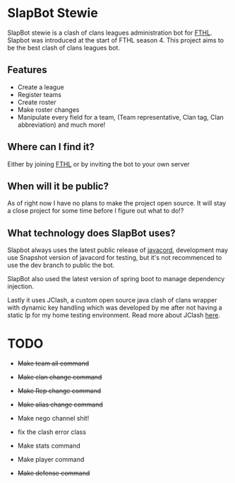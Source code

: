 # SlapBot Stewie
SlapBot stewie is a clash of clans leagues administration bot for [FTHL]().
Slapbot was introduced at the start of FTHL season 4. This project aims to be the best 
clash of clans leagues bot.

## Features
- Create a league
- Register teams
- Create roster
- Make roster changes
- Manipulate every field for a team, (Team representative, Clan tag, Clan abbreviation)
 and much more!


## Where can I find it?
Either by joining [FTHL](https://discord.gg/x5jKUVkMWm) or by inviting the bot to your own server

## When will it be public?

As of right now I have no plans to make the project open source. It will stay a close
project for some time before I figure out what to do!?

## What technology does SlapBot uses?
Slapbot always uses the latest public release of [javacord](https://javacord.org/), development may use 
Snapshot version of javacord for testing, but it's not recommenced to use the dev branch to 
public the bot.

SlapBot also used the latest version of spring boot to manage dependency injection.

Lastly it uses JClash, a custom open source java clash of clans wrapper with dynamic key handling which was developed by me 
after not having a static Ip for my home testing environment. Read more about JClash [here](https://github.com/SaHHiiLL/JClash).

# TODO
- ~~Make team all command~~
- ~~Make clan change command~~
- ~~Make Rep change command~~
- ~~Make alias change command~~
- Make nego channel shit!
- fix the clash error class


- Make stats command
- Make player command
- ~~Make defense command~~
